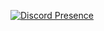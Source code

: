 [![Discord Presence](https://lanyard-profile-readme.vercel.app/api/204969203055329281)](https://discord.com/users/204969203055329281)
